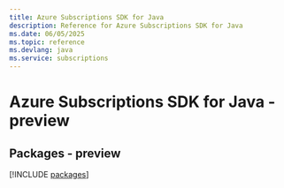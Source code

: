```yaml
---
title: Azure Subscriptions SDK for Java
description: Reference for Azure Subscriptions SDK for Java
ms.date: 06/05/2025
ms.topic: reference
ms.devlang: java
ms.service: subscriptions
---
```

# Azure Subscriptions SDK for Java - preview
## Packages - preview
[!INCLUDE [packages](subscriptions-index.md)]